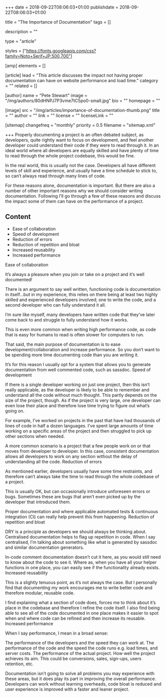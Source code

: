 +++
date = 2018-09-22T08:06:03+01:00
publishdate = 2018-09-22T08:06:03+01:00

title = "The Importance of Documentation"
tags = []

description = ""

type = "article"

styles = ["https://fonts.googleapis.com/css?family=Noto+Serif+JP:500,700"]

[amp]
elements = []

[article]
lead = "This article discusses the impact not having proper documentation can have on website performance and load time."
category = ""
related = []

[author]
name = "Pete Stewart"
image = "/img/authors/80dHNPJ7P3vme7tC5po0-small.jpg"
bio = ""
homepage = ""

[image]
src = "/img/articles/importance-of-documentation-thumb.png"
title = ""
author = ""
link = ""
license = ""
licenseLink = ""

[sitemap]
changefreq = "monthly"
priority = 0.5
filename = "sitemap.xml"

+++
Properly documenting a project is an often debated subject, as developers, quite rightly want to focus on development, and feel another developer could understand their code if they were to read through it.  In an ideal world where all developers are equally skilled and have plenty of time to read through the whole project codebase, this would be fine.

In the real world, this is usually not the case.  Developers all have different levels of skill and experience, and usually have a time schedule to stick to, so can’t always read through many lines of code.

For these reasons alone, documentation is important.  But there are also a number of other important reasons why we should consider writing documentation.  Following I’ll go through a few of these reasons and discuss the impact some of them can have on the performance of a project.

## Content

* Ease of collaboration
* Speed of development
* Reduction of errors
* Reduction of repetition and bloat
* Increased reusability
* Increased performance

Ease of collaboration

It’s always a pleasure when you join or take on a project and it’s well documented!

There is an argument to say well written, functioning code is documentation in itself...but in my experience, this relies on there being at least two highly skilled and experienced developers involved; one to write the code, and a second developer who can fully understand it all.

I’m sure like myself, many developers have written code that they’ve later come back to and struggle to fully understand how it works. 

This is even more common when writing high performance code, as code that is easy for humans to read is often slower for computers to run.

That said, the main purpose of documentation is to ease development/collaboration and increase performance.  So you don’t want to be spending more time documenting code than you are writing it.

It’s for this reason I usually opt for a system that allows you to generate documentation from well commented code, such as sassdoc.
Speed of development

If there is a single developer working on just one project, then this isn’t really applicable, as the developer is likely to be able to remember and understand all the code without much thought. 
This partly depends on the size of the project, though.  As if the project is very large, one developer can even lose their place and therefore lose time trying to figure out what’s going on.

For example, I’ve worked on projects in the past that have had thousands of lines of code in half a dozen languages.  I’ve spent large amounts of time working on a specific areas of the project and then struggled to pick up other sections when needed.

A more common scenario is a project that a few people work on or that moves from developer to developer.  In this case, consistent documentation allows all developers to work on any section without the delay of understanding all the code.
Reduction of errors

As mentioned earlier, developers usually have some time restraints, and therefore can’t always take the time to read through the whole codebase of a project.

This is usually OK, but can occasionally introduce unforeseen errors or bugs.  Sometimes these are bugs that aren’t even picked up by the developer that introduced them.

Proper documentation and where applicable automated tests & continuous integration (CI) can really help prevent this from happening.
Reduction of repetition and bloat

DRY is a principle as developers we should always be thinking about.  Centralised documentation helps to flag up repetition in code. 
When I say centralised, I’m talking about something like what is generated by sassdoc and similar documentation generators.

In-code comment documentation doesn’t cut it here, as you would still need to know about the code to see it.  Where as, when you have all your helper functions in one place, you can easily see if the functionality already exists.
Increased reusability

This is a slightly tenuous point,  as it’s not always the case.  But I personally find that documenting my work encourages me to write better code and therefore modular, reusable code.

I find explaining what a section of code does, forces me to think about it’s place in the codebase and therefore I refine the code itself.
I also find being able to see all of the code documented in one place makes it easier to spot when and where code can be refined and then increase its reusable.
Increased performance

When I say performance, I mean in a broad sense:

The performance of the developers and the speed they can work at.
The performance of the code and the speed the code runs e.g. load times, and server costs.
The performance of the actual project.  How well the project achieves its aim.  This could be conversions, sales, sign-ups, users retention, etc.

Documentation isn’t going to solve all problems you may experience with these areas, but it does play its part in improving the overall performance.  Developers can work without learning overheads, code bloat is reduced and user experience is improved with a faster and leaner project.
